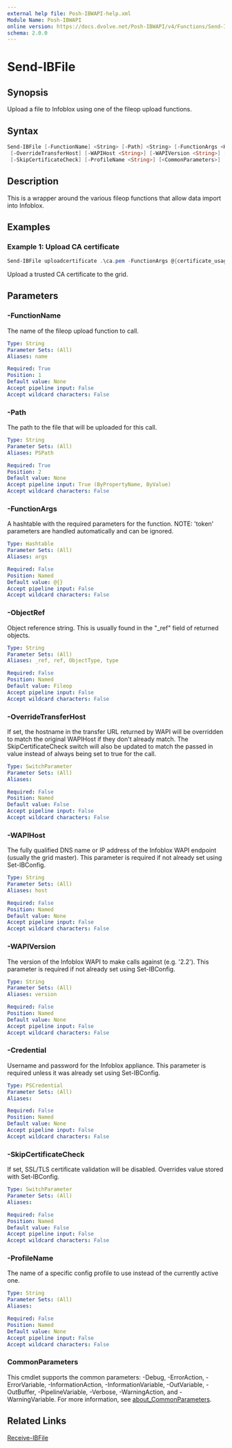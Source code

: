 ```yaml
---
external help file: Posh-IBWAPI-help.xml
Module Name: Posh-IBWAPI
online version: https://docs.dvolve.net/Posh-IBWAPI/v4/Functions/Send-IBFile/
schema: 2.0.0
---
```


# Send-IBFile

## Synopsis

Upload a file to Infoblox using one of the fileop upload functions.

## Syntax

```powershell
Send-IBFile [-FunctionName] <String> [-Path] <String> [-FunctionArgs <Hashtable>] [-ObjectRef <String>]
 [-OverrideTransferHost] [-WAPIHost <String>] [-WAPIVersion <String>] [-Credential <PSCredential>]
 [-SkipCertificateCheck] [-ProfileName <String>] [<CommonParameters>]
```

## Description

This is a wrapper around the various fileop functions that allow data import into Infoblox.

## Examples

### Example 1: Upload CA certificate

```powershell
Send-IBFile uploadcertificate .\ca.pem -FunctionArgs @{certificate_usage='EAP_CA'}
```

Upload a trusted CA certificate to the grid.

## Parameters

### -FunctionName
The name of the fileop upload function to call.

```yaml
Type: String
Parameter Sets: (All)
Aliases: name

Required: True
Position: 1
Default value: None
Accept pipeline input: False
Accept wildcard characters: False
```

### -Path
The path to the file that will be uploaded for this call.

```yaml
Type: String
Parameter Sets: (All)
Aliases: PSPath

Required: True
Position: 2
Default value: None
Accept pipeline input: True (ByPropertyName, ByValue)
Accept wildcard characters: False
```

### -FunctionArgs
A hashtable with the required parameters for the function. NOTE: 'token' parameters are handled automatically and can be ignored.

```yaml
Type: Hashtable
Parameter Sets: (All)
Aliases: args

Required: False
Position: Named
Default value: @{}
Accept pipeline input: False
Accept wildcard characters: False
```

### -ObjectRef
Object reference string. This is usually found in the "_ref" field of returned objects.

```yaml
Type: String
Parameter Sets: (All)
Aliases: _ref, ref, ObjectType, type

Required: False
Position: Named
Default value: Fileop
Accept pipeline input: False
Accept wildcard characters: False
```

### -OverrideTransferHost
If set, the hostname in the transfer URL returned by WAPI will be overridden to match the original WAPIHost if they don't already match. The SkipCertificateCheck switch will also be updated to match the passed in value instead of always being set to true for the call.

```yaml
Type: SwitchParameter
Parameter Sets: (All)
Aliases:

Required: False
Position: Named
Default value: False
Accept pipeline input: False
Accept wildcard characters: False
```

### -WAPIHost
The fully qualified DNS name or IP address of the Infoblox WAPI endpoint (usually the grid master).
This parameter is required if not already set using Set-IBConfig.

```yaml
Type: String
Parameter Sets: (All)
Aliases: host

Required: False
Position: Named
Default value: None
Accept pipeline input: False
Accept wildcard characters: False
```

### -WAPIVersion
The version of the Infoblox WAPI to make calls against (e.g. '2.2'). This parameter is required if not already set using Set-IBConfig.

```yaml
Type: String
Parameter Sets: (All)
Aliases: version

Required: False
Position: Named
Default value: None
Accept pipeline input: False
Accept wildcard characters: False
```

### -Credential
Username and password for the Infoblox appliance. This parameter is required unless it was already set using Set-IBConfig.

```yaml
Type: PSCredential
Parameter Sets: (All)
Aliases:

Required: False
Position: Named
Default value: None
Accept pipeline input: False
Accept wildcard characters: False
```

### -SkipCertificateCheck
If set, SSL/TLS certificate validation will be disabled. Overrides value stored with Set-IBConfig.

```yaml
Type: SwitchParameter
Parameter Sets: (All)
Aliases:

Required: False
Position: Named
Default value: False
Accept pipeline input: False
Accept wildcard characters: False
```

### -ProfileName
The name of a specific config profile to use instead of the currently active one.

```yaml
Type: String
Parameter Sets: (All)
Aliases:

Required: False
Position: Named
Default value: None
Accept pipeline input: False
Accept wildcard characters: False
```

### CommonParameters
This cmdlet supports the common parameters: -Debug, -ErrorAction, -ErrorVariable, -InformationAction, -InformationVariable, -OutVariable, -OutBuffer, -PipelineVariable, -Verbose, -WarningAction, and -WarningVariable. For more information, see [about_CommonParameters](http://go.microsoft.com/fwlink/?LinkID=113216).

## Related Links

[Receive-IBFile](Receive-IBFile.md)
